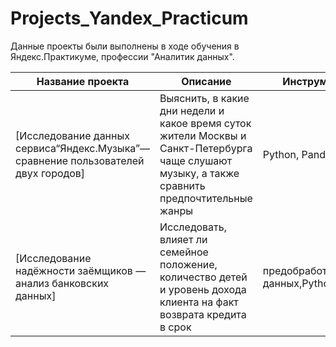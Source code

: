 # Projects_Yandex_Practicum
Данные проекты были выполнены в ходе обучения в Яндекс.Практикуме, профессии "Аналитик данных". 

 Название проекта   | Описание | Инструменты
--- | --- | ---
[Исследование данных сервиса“Яндекс.Музыка”— сравнение пользователей двух городов] | Выяснить, в какие дни недели и какое время суток жители Москвы и Санкт-Петербурга чаще слушают музыку, а также сравнить предпочтительные жанры | Python, Pandas
[Исследование надёжности заёмщиков — анализ банковских данных] | Исследовать, влияет ли семейное положение, количество детей и уровень дохода клиента на факт возврата кредита в срок | предобработка данных,Python,Pandas

